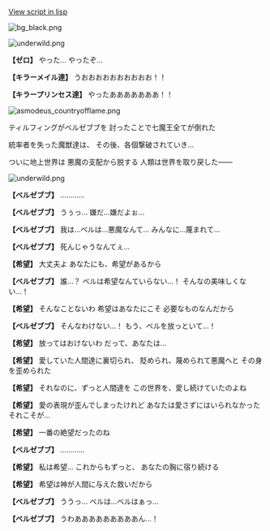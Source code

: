 [View script in lisp](../scripts/202209983.txt)

![bg_black.png](../images/backgrounds/bg_black.png)

![underwild.png](../images/backgrounds/underwild.png)

**【ゼロ】**
やった…
やったぞ…

**【キラーメイル達】**
うおおおおおおおおおお！！

**【キラープリンセス達】**
やったあああああああ！！

![asmodeus_countryofflame.png](../images/backgrounds/asmodeus_countryofflame.png)

ティルフィングがベルゼブブを
討ったことで七魔王全てが倒れた

統率者を失った魔獣達は、
その後、各個撃破されていき…

ついに地上世界は
悪魔の支配から脱する
人類は世界を取り戻した――

![underwild.png](../images/backgrounds/underwild.png)

**【ベルゼブブ】**
…………

**【ベルゼブブ】**
うぅっ…
嫌だ…嫌だよぉ…

**【ベルゼブブ】**
我は…ベルは…悪魔なんて…
みんなに…蔑まれて…

**【ベルゼブブ】**
死んじゃうなんてぇ…

**【希望】**
大丈夫よ
あなたにも、希望があるから

**【ベルゼブブ】**
誰…？
ベルは希望なんていらない…！
そんなの美味しくない…！

**【希望】**
そんなことないわ
希望はあなたにこそ
必要なものなんだから

**【ベルゼブブ】**
そんなわけない…！
もう、ベルを放っといて…！

**【希望】**
放ってはおけないわ
だって、あなたは…

**【希望】**
愛していた人間達に裏切られ、
貶められ、蔑められて悪魔へと
その身を歪められた

**【希望】**
それなのに、ずっと人間達を
この世界を、愛し続けていたのよね

**【希望】**
愛の表現が歪んでしまったけれど
あなたは愛さずにはいられなかった
それこそが…

**【希望】**
一番の絶望だったのね

**【ベルゼブブ】**
…………

**【希望】**
私は希望…
これからもずっと、
あなたの胸に宿り続ける

**【希望】**
希望は神が人間に与えた救いだから

**【ベルゼブブ】**
ううっ…
ベルは…ベルはぁっ…

**【ベルゼブブ】**
うわあああああああああん…！

